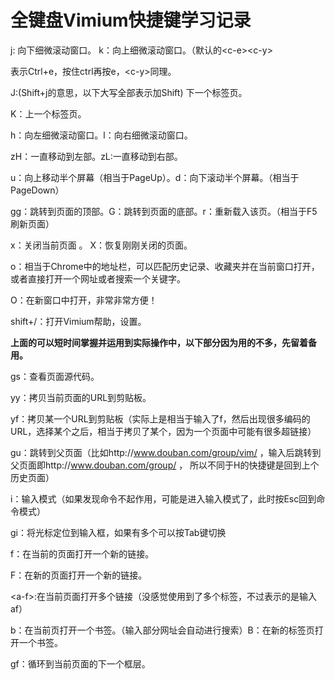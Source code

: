 # 全键盘Vimium快捷键学习记录

j: 向下细微滚动窗口。  k：向上细微滚动窗口。（默认的\<c-e>\<c-y>

表示Ctrl+e，按住ctrl再按e，\<c-y>同理。

J:(Shift+j的意思，以下大写全部表示加Shift) 下一个标签页。

K：上一个标签页。

h：向左细微滚动窗口。l：向右细微滚动窗口。

zH：一直移动到左部。zL:一直移动到右部。

u：向上移动半个屏幕（相当于PageUp）。d：向下滚动半个屏幕。（相当于PageDown）

gg：跳转到页面的顶部。G：跳转到页面的底部。r：重新载入该页。（相当于F5刷新页面）

x：关闭当前页面 。  X：恢复刚刚关闭的页面。

o：相当于Chrome中的地址栏，可以匹配历史记录、收藏夹并在当前窗口打开，或者直接打开一个网址或者搜索一个关键字。

O：在新窗口中打开，非常非常方便！

shift+/：打开Vimium帮助，设置。

**上面的可以短时间掌握并运用到实际操作中，以下部分因为用的不多，先留着备用。**

gs：查看页面源代码。

yy：拷贝当前页面的URL到剪贴板。

yf：拷贝某一个URL到剪贴板（实际上是相当于输入了f，然后出现很多编码的URL，选择某个之后，相当于拷贝了某个，因为一个页面中可能有很多超链接）

gu：跳转到父页面（比如http://www.douban.com/group/vim/  ，输入后跳转到父页面即http://www.douban.com/group/  ， 所以不同于H的快捷键是回到上个历史页面）

i：输入模式（如果发现命令不起作用，可能是进入输入模式了，此时按Esc回到命令模式）

gi：将光标定位到输入框，如果有多个可以按Tab键切换

f：在当前的页面打开一个新的链接。

F：在新的页面打开一个新的链接。

\<a-f>:在当前页面打开多个链接（没感觉使用到了多个标签，不过表示的是输入af）

b：在当前页打开一个书签。（输入部分网址会自动进行搜索）B：在新的标签页打开一个书签。

gf：循环到当前页面的下一个框层。

 

 

 

 

 